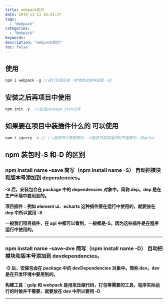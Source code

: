 ```yaml
---
title: webpack初识
date: 2019-11-13 16:51:27
tags:
  - "Webpack"
categories:
  - "Webpack"
keywords:
description: "webpack初识"
toc: false
---
```


## 使用

```js
npm i webpack -g //进行全局安装（本地的话使用后缀 -d）
```

## 安装之后再项目中使用

```js
npm init -y  //生成package.json文件
```

## 如果要在项目中装插件什么的 可以使用

```js
npm i jquery -s //（-s是项目中要使用的，-d是项目实际运行时不需要的，如gulp）
```

## npm 装包时-S 和-D 的区别

### npm install name -save 简写（npm install name -S） 自动把模块和版本号添加到 dependencies。

**-S 后，安装包会在 package 中的 dependencies 对象中。简称 dep。dep 是在生产环境中要用到的。**

**项目插件：例如 element ui、echarts 这种插件要在运行中使用的，就要放在 dep 中所以就用 -S**

**一般我们项目插件，在 api 中都可以看到，一般都是-S。因为这些插件是在程序运行中使用的。**

---

### npm install name -save-dve 简写（npm install name -D） 自动把模块和版本号添加到 devdependencies。

**-D 后，安装包会在 package 中的 devDependencies 对象中。简称 dev。dev 是在开发环境中要用到的。**

**构建工具：gulp 和 webpack 是用来压缩代码，打包等需要的工具，程序实际运行的时候并不需要，就要放在 dev 中所以要用 -D**

---
